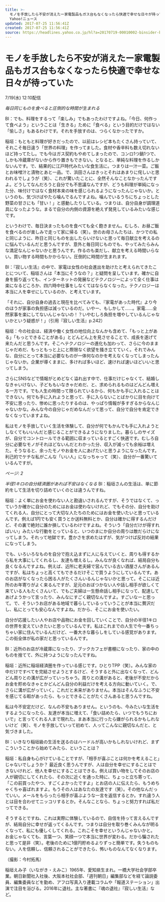 ```yaml
---
title: >-
  モノを手放したら不安が消えたー家電製品もガス台もなくなったら快適で幸せな日々が待っていた（BUSINESS INSIDER JAPAN） -
  Yahoo!ニュース
updated: 2017-07-25 11:56:41Z
created: 2017-07-25 11:56:41Z
source: https://headlines.yahoo.co.jp/hl?a=20170719-00010002-binsider-bus_all
---
```


# モノを手放したら不安が消えたー家電製品もガス台もなくなったら快適で幸せな日々が待っていた

7/19(水) 12:10配信

*毎日同じものを食べると圧倒的な時間が生まれる*

BI：でも、料理をするって「楽しみ」でもあったわけですよね。「今日、何作って食べよう」ということは「生きる」ために「食べる」という目的だけではない「愉しさ」もあるわけです。それを手放すのは、つらくなかったですか。

稲垣：もともと料理が好きだったので、以前はレシピ本もたくさん持っていて、それこそ毎日違う「世界の料理」を作ってました。食材や香辛料も数え切れないほど持ってたし。でも今はガス契約もやめてしまったので、コンロ1つ鍋1つで、しかも冷蔵庫がないから作り置きもできない。となると、単純な料理を作るしかないんです。で、結果的に江戸時代みたいな食生活に。つまりは一汁一菜。ご飯とお味噌汁と漬物とあと一品。で、浜田さんはきっとそれはあまりに侘しいと思われるでしょうが（笑）、これが驚いたことに、全然そんなことなかったんですよ。どうしてなんだろうと自分でも不思議なんですが、どうも料理が単純になった分、味付けではなく食材本来の味を感じられるようになったんじゃないか。というのも、気づけばやたら噛んでるんですよね。噛んでいるうちにちょっとした野菜の甘さにも「甘い！」と感動したりしている。つまりは、自分自身が調理道具になったような。まるで自分の内側の資源を絶えず発見しているみたいな感じです。

というわけで、毎日決まったものを食べても全く飽きません。むしろ、お昼ご飯を食べるのが楽しみで走って家に帰る（笑）。世のお母さんたちは、かつでの私と同じように、昨日と同じものを出したらいけないと思って毎日献立を考えるのに悩んでいるんだと思うんですが、意外と毎日同じものでも、やってみたらみんな満足なんじゃないかと思うんです。作るのも楽だし、献立を考える時間いらない。買い物する時間もかからない。圧倒的に時間が生まれます。

BI：『寂しい生活』の中で、家電は女性の社会進出を助けたと考えられてきたことについて、稲垣さんは「本当にそうなの？」と疑問を呈しています。確かに自身を振り返っても、インターネットの発展などテクノロジーによって全く仕事は楽になるどころか、四六時中仕事をしなくてはならなくなった。テクノロジーは本当に人を幸せにしているのか、と考えています。

「それに、自分自身の過去と現在を比べてみても、『家電があった時代』より今のほうが家事の負担感は減っているのだ。いやー、もしかして……。家電……全然家事を楽にしてないんじゃないの！？いやむしろ負担を増やしているんじゃないかという疑惑が！」（引用『寂しい生活』p.242）

稲垣：今の社会は、経済や働く女性の地位向上なんかも含めて、「もっと上がある」「もっとできることがある」とどんどん上を見させることで、成長を遂げて来たんだと思うんです。そこへテクノロジーの進化も加わって、さらに今のままじゃだめだ、もっともっと上にと際限なく欲望を掻き立てていく。それでみんな、自分にとって本当に必要なものが一体何なのかを考えなくなってしまったんじゃないか。企業が導くままに、多ければ多いほど、速ければ速いほどいいと思ってしまう。

さらにSNSなどで情報がとめどなく溢れ出す中で、仕事だけじゃなくて、結婚しなきゃいけない、子どももいなきゃだめだ、と、求められるものはどんどん増える一方です。でも人生の時間って限られているから、何もかも手に入れることはできない。何でも手に入れようと思って、手に入らないことばかりに目を向けて不安に思ったり、惨めに思ったりするのは、やっぱり情報が多すぎるからなんじゃないかな。みんな今の自分じゃだめなんだって思って、自分で自分を肯定できなくなっていますよね。

私はモノを手放していく生活を体験して、自分が何でもかんでも手に入れようとしなくてもいいんだと感じることができるようになりました。暮らしのサイズが、自分でコントロールできる範囲に収まっているとすごく快適です。むしろ自分に必要なモノがそれほどないんだとわかった分、収入が減っても余裕は増えた。そうなると、余ったモノやお金を人にあげたいと思うようになったんです。利己的でケチな私がこんな「いい人」になっちゃって（笑）、自分が一番驚いているんですが。

*ページ: 2*

*半径1キロの自分経済圏があれば不安はなくなる*
BI：稲垣さんの生活は、単に節約をして生活を切り詰めていくのとは違うんですね。

稲垣：よく単にお金を使わない人と勘違いされるんですが、そうではなくて、っていうか確かに自分のためにはお金は使わないけれど、でもその分、自分を助けてくれる人、自分にとって大切な人たちのためにはお金を使いたいと思っているんです。例えば1円でも安く買うとか送料無料とか、自分は確かに得するんだけど、その裏で絶対に誰か損しているわけですよね。そういう「自分だけが得すればいい」みたいな行動をとっていると、いつのまにか自分の周りは敵だらけになってしまう。それって地獄です。豊かさを求めたはずが、気がつけば反対の結果になってしまう。

でも、いろいろなものを自分で抱え込まずに人に与えていくと、周りも得するから私を大事にしてくれるし、友達も増えるし。みんなが良くなれば、結局自分も良くなるんですよね。例えば、近所に老夫婦で営んでいる古い酒屋さんがあるんですが、私はちょっと高くてもできるだけそこで買うようにしているんです。あのお店がなくなったら困る人がたくさんいるんじゃないかと思って。そこには近所のお年寄りがよく来るんですが、足元のおぼつかない人や話し相手が欲しくて来ている人もたくさんいて、でもご夫婦は一生懸命話し相手になって、配達してあげようかって言ったり、みんなにすごく親切なんですよ。すごいなーと思って。で、そういうお店がある地域で暮らしているっていうことが本当に贅沢だし、私にとっても安心なんですよね。だから、そこにお金を使いたい。

自分が応援したい人やお店や品物にお金を回していくことで、自分の半径1キロの世界を変えていきたいと思っているんです。私はこれまでの人生で今一番ちっちゃい家に住んでいるんだけど、一番大きな暮らしをしている感覚があります。この街全体が私の家だと思っているんです。

BI：近所のお店が冷蔵庫になったり、ブックカフェが書棚になったり、家の中のものを捨てて、外に持つようになったんですね。

稲垣：近所に稲垣経済圏を作っている感じです。ひとりTPP（笑）。みんな家の中だけですべてを完結させようとするけど、そうすると外に出なくなって、どんどん周りとの溝が広がっていっちゃう。周りとの溝があると、老後が不安だからお金を貯めなきゃとかどんどん自分の利益だけを考える方向に動いていく。で、さらに溝が広がっていく。これだと未来がありません。本当はそんなふうに不安を感じてる暇があったら、もっとできることがたくさんあると思うんですね。

私は今不安定だけど、なんの不安もありません。というのも、今みたいな生活をするようになったら、友達が本当に増えて、「食い詰めたら、いつでもうちにおいで」と言ってくれる人まで現れた。まあ本当に行ったら嫌がられるかもしれないけど（笑）、モノを手放していって初めて、人ってこんなに親切なんだと、と気づきました。

BI：いきなり稲垣級の生活を送るのはハードルが高いかもしれないけれど、まずこういうことから始めてみたら、ということは？

稲垣：私自身も心がけていることですが、「相手が喜ぶことは何かを考えること」じゃないでしょうか？ 最近良く思うんですが、人は自分を幸せにすることはできないけれど、他人を幸せにすることはできる。例えば買い物をしてそのお店の人が親切にしてくれたら、その次に近くを通った時に、ちょっと立ち寄って、「この前買ったやつ、すごくよかったですよ」とお店の人に伝えたら、もうめちゃくちゃ喜ばれますよ。もうその人はあなたの友達です（笑）。その他なんだっていい。メールをもらったら相手が喜ぶような一言を返信するとか。すれ違う人とは目を合わせてニッコリするとか。そんなことなら、ちょっと努力すれば私だってできる。

そうするとですね、これは実際に体験しているので、自信を持って言えるんですが、結局自分に幸せが返ってくるんです。つまりは自分を取り巻くみんなが明るくなって、私にも優しくしてくれる。これこそを幸せというんじゃないかと。 お金じゃなくても、言葉一つ、笑顔一つで本当に世界が変わる。だから騙されたと思って是非（笑）。老後のために1億円貯めるよりずっと簡単です。失うものもない。人を信頼し、信頼されることができたら、怖いものなんてなくなります。

（撮影：今村拓馬）

稲垣えみ子（いながき・えみこ）1965年、愛知県生まれ。一橋大学社会学部卒業。朝日新聞社入社後、大阪本社社会部、「週刊朝日」編集部などを経て論説委員、編集委員などを勤め、アフロ写真入り連載コラムや「報道ステーション」出演で注目を浴びる。2016年に退社。主な著書に『魂の退社』『寂しい生活』など。